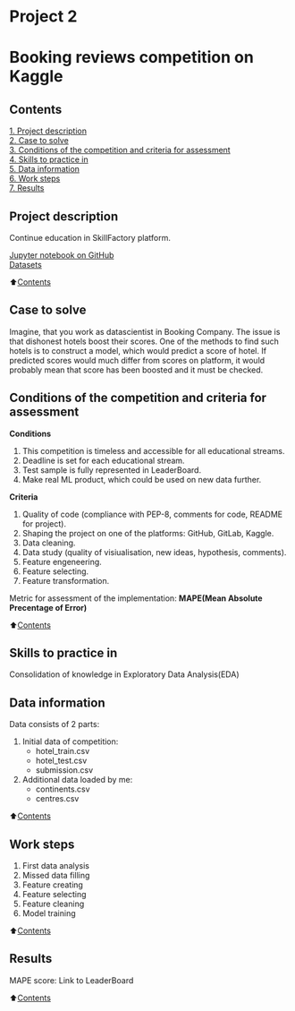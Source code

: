 
#  Project 2
#  Booking reviews competition on Kaggle

## Contents 
[1. Project description](https://github.com/DSminer/SFDS_hometasks/blob/main/Project_2/README%20(1).md#Project_description)  
[2. Case to solve](https://github.com/DSminer/SFDS_hometasks/blob/main/Project_2/README%20(1).md#Case_to_solve)  
[3. Conditions of the competition and criteria for assessment](https://github.com/DSminer/SFDS_hometasks/blob/main/Project_2/README%20(1).md#Conditions_of_the_competition_and_criteria_for_assessment)    
[4. Skills to practice in](https://github.com/DSminer/SFDS_hometasks/blob/main/Project_2/README%20(1).md#Skills_to_practice_in)      
[5. Data information](https://github.com/DSminer/SFDS_hometasks/blob/main/Project_2/README%20(1).md#Data_information)     
[6. Work steps](https://github.com/DSminer/SFDS_hometasks/blob/main/Project_2/README%20(1).md#Work_steps)   
[7. Results](https://github.com/DSminer/SFDS_hometasks/blob/main/Project_2/README%20(1).md#Results)     

## Project description

Continue education in SkillFactory platform.

[Jupyter notebook on GitHub](https://github.com/DSminer/SFDS_hometasks/tree/main/Project_1/Project%201.ipynb)\
[Datasets](https://drive.google.com/file/d/1xnmDxxRmdL_7vLfHwY61M_E2AjxPdCZd/view?usp=sharing)

:arrow_up:[Contents](.README%20(1).md#Contents)

## Case to solve

Imagine, that you work as datascientist in Booking Company. 
The issue is that dishonest hotels boost their scores.
One of the methods to find such hotels is to construct a model, which would predict a score of hotel.
If predicted scores would much differ from scores on platform, it would probably mean that score has been boosted and it must be checked.

##  Conditions of the competition and criteria for assessment
**Conditions**
1. This competition is timeless and accessible for all educational streams.
2. Deadline is set for each educational stream.
3. Test sample is fully represented in LeaderBoard.
4. Make real ML product, which could be used on new data further.

**Criteria**
1. Quality of code (compliance with PEP-8, comments for code, README for project). 
2. Shaping the project on one of the platforms: GitHub, GitLab, Kaggle.
3. Data cleaning.
4. Data study (quality of visiualisation, new ideas, hypothesis, comments).
5. Feature engeneering.
6. Feature selecting.
7. Feature transformation.

Metric for assessment of the implementation: **MAPE(Mean Absolute Precentage of Error)**

:arrow_up:[Contents](_) 

## Skills to practice in

Consolidation of knowledge in Exploratory Data Analysis(EDA)

## Data information

Data consists of 2 parts:
1. Initial data of competition:
    * hotel_train.csv 
    * hotel_test.csv
    * submission.csv
2. Additional data loaded by me:
    * continents.csv
    * centres.csv
   
:arrow_up:[Contents](_)

## Work steps

1. First data analysis
2. Missed data filling
3. Feature creating
4. Feature selecting
5. Feature cleaning
6. Model training

:arrow_up:[Contents](_)

## Results

MAPE score: 
Link to LeaderBoard

:arrow_up:[Contents](_)
